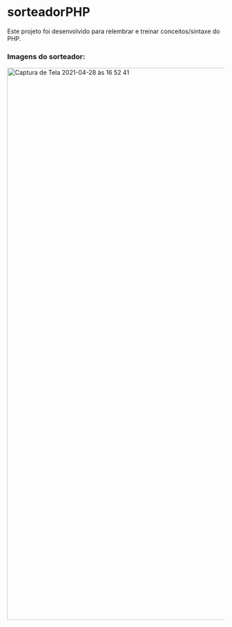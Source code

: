 # sorteadorPHP

Este projeto foi desenvolvido para relembrar e treinar conceitos/sintaxe do PHP.

### Imagens do sorteador:

<img width="1275" alt="Captura de Tela 2021-04-28 às 16 52 41" src="https://user-images.githubusercontent.com/39318948/116469966-2d3d4080-a849-11eb-80d9-aadedd8d1221.png">

